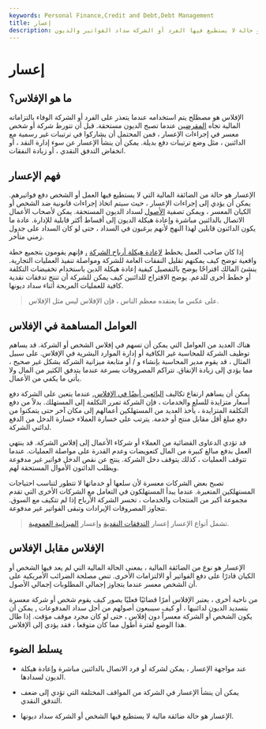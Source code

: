 ```yaml
---
keywords: Personal Finance,Credit and Debt,Debt Management
title: إعسار
description: الإعسار هو حالة لا يستطيع فيها الفرد أو الشركة سداد الفواتير والديون.
---
```


# إعسار
## ما هو الإفلاس؟

الإفلاس هو مصطلح يتم استخدامه عندما يتعذر على الفرد أو الشركة الوفاء بالتزاماته المالية تجاه [المقرضين](/lender) عندما تصبح الديون مستحقة. قبل أن تتورط شركة أو شخص معسر في إجراءات الإعسار ، فمن المحتمل أن يشاركوا في ترتيبات غير رسمية مع الدائنين ، مثل وضع ترتيبات دفع بديلة. يمكن أن ينشأ الإعسار عن سوء إدارة النقد ، أو انخفاض التدفق النقدي ، أو زيادة النفقات.

## فهم الإعسار

الإعسار هو حالة من الضائقة المالية التي لا يستطيع فيها العمل أو الشخص دفع فواتيرهم. يمكن أن يؤدي إلى إجراءات الإعسار ، حيث سيتم اتخاذ إجراءات قانونية ضد الشخص أو الكيان المعسر ، ويمكن تصفية [الأصول](/asset) لسداد الديون المستحقة. يمكن لأصحاب الأعمال الاتصال بالدائنين مباشرة وإعادة هيكلة الديون إلى أقساط أكثر قابلية للإدارة. عادة ما يكون الدائنون قابلين لهذا النهج لأنهم يرغبون في السداد ، حتى لو كان السداد على جدول زمني متأخر.

إذا كان صاحب العمل يخطط [لإعادة هيكلة أرباح الشركة](/debtrestructuring) [،](/debtrestructuring) فإنهم يقومون بتجميع خطة واقعية توضح كيف يمكنهم تقليل النفقات العامة للشركة ومواصلة تنفيذ العمليات التجارية. ينشئ المالك اقتراحًا يوضح بالتفصيل كيفية إعادة هيكلة الدين باستخدام تخفيضات التكلفة أو خطط أخرى للدعم. يوضح الاقتراح للدائنين كيف يمكن للشركة أن تنتج تدفقات نقدية كافية للعمليات المربحة أثناء سداد ديونها.

> على عكس ما يعتقده معظم الناس ، فإن الإفلاس ليس مثل الإفلاس.

>

## العوامل المساهمة في الإفلاس

هناك العديد من العوامل التي يمكن أن تسهم في إفلاس الشخص أو الشركة. قد يساهم توظيف الشركة للمحاسبة غير الكافية أو إدارة الموارد البشرية في الإفلاس. على سبيل المثال ، قد يقوم مدير المحاسبة بإنشاء و / أو متابعة ميزانية الشركة بشكل غير صحيح ، مما يؤدي إلى زيادة الإنفاق. تتراكم المصروفات بسرعة عندما يتدفق الكثير من المال ولا يأتي ما يكفي من الأعمال.

يمكن أن يساهم ارتفاع تكاليف [البائعين أيضًا في الإفلاس.](/vendor) عندما يتعين على الشركة دفع أسعار متزايدة للسلع والخدمات ، فإن الشركة تمرر التكلفة إلى المستهلك. بدلاً من دفع التكلفة المتزايدة ، يأخذ العديد من المستهلكين أعمالهم إلى مكان آخر حتى يتمكنوا من دفع مبلغ أقل مقابل منتج أو خدمة. يترتب على خسارة العملاء خسارة الدخل من الدفع لدائني الشركة.

قد تؤدي الدعاوى القضائية من العملاء أو شركاء الأعمال إلى إفلاس الشركة. قد ينتهي العمل بدفع مبالغ كبيرة من المال كتعويضات وعدم القدرة على مواصلة العمليات. عندما تتوقف العمليات ، كذلك يتوقف دخل الشركة. ينتج عن نقص الدخل فواتير غير مدفوعة ويطلب الدائنون الأموال المستحقة لهم.

تصبح بعض الشركات معسرة لأن سلعها أو خدماتها لا تتطور لتناسب احتياجات المستهلكين المتغيرة. عندما يبدأ المستهلكون في التعامل مع الشركات الأخرى التي تقدم مجموعة أكبر من المنتجات والخدمات ، تخسر الشركة الأرباح إذا لم تتكيف مع السوق. تتجاوز المصروفات الإيرادات وتبقى الفواتير غير مدفوعة.

> تشمل أنواع الإعسار إعسار [التدفقات النقدية](/cashflow) وإعسار [الميزانية العمومية](/balancesheet).

>

## الإفلاس مقابل الإفلاس

الإعسار هو نوع من الضائقة المالية ، بمعنى الحالة المالية التي لم يعد فيها الشخص أو الكيان قادرًا على دفع الفواتير أو الالتزامات الأخرى. تنص مصلحة الضرائب الأمريكية على أن الشخص معسر عندما يتجاوز إجمالي المطلوبات إجمالي الأصول.

من ناحية أخرى ، يعتبر الإفلاس أمرًا قضائيًا فعليًا يصور كيف يقوم شخص أو شركة معسرة بتسديد الديون لدائنيها ، أو كيف سيبيعون أصولهم من أجل سداد المدفوعات [.](/bankruptcy) يمكن أن يكون الشخص أو الشركة معسراً دون إفلاس ، حتى لو كان مجرد موقف مؤقت. إذا طال هذا الوضع لفترة أطول مما كان متوقعا ، فقد يؤدي إلى الإفلاس.

## يسلط الضوء

- عند مواجهة الإعسار ، يمكن لشركة أو فرد الاتصال بالدائنين مباشرة وإعادة هيكلة الديون لسدادها.

- يمكن أن ينشأ الإعسار في الشركة من المواقف المختلفة التي تؤدي إلى ضعف التدفق النقدي.

- الإعسار هو حالة ضائقة مالية لا يستطيع فيها الشخص أو الشركة سداد ديونها.

